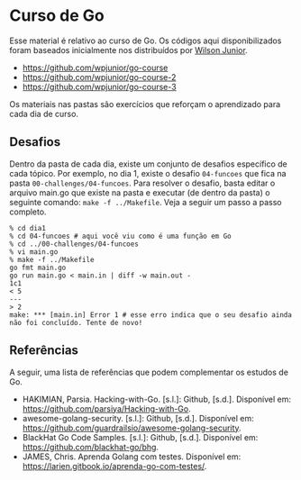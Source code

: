 # Curso de Go

Esse material é relativo ao curso de Go. Os códigos aqui disponibilizados foram baseados inicialmente nos distribuídos por [Wilson Junior](https://github.com/wpjunior).

- https://github.com/wpjunior/go-course
- https://github.com/wpjunior/go-course-2
- https://github.com/wpjunior/go-course-3

Os materiais nas pastas são exercícios que reforçam o aprendizado para cada dia de curso.

## Desafios

Dentro da pasta de cada dia, existe um conjunto de desafios específico de cada tópico. Por exemplo, no dia 1, existe o desafio `04-funcoes` que fica na pasta `00-challenges/04-funcoes`. Para resolver o desafio, basta editar o arquivo main.go que existe na pasta e executar (de dentro da pasta) o seguinte comando: `make -f ../Makefile`. Veja a seguir um passo a passo completo.

```
% cd dia1
% cd 04-funcoes # aqui você viu como é uma função em Go
% cd ../00-challenges/04-funcoes
% vi main.go
% make -f ../Makefile
go fmt main.go
go run main.go < main.in | diff -w main.out -
1c1
< 5
---
> 2
make: *** [main.in] Error 1 # esse erro indica que o seu desafio ainda não foi concluído. Tente de novo!
```

## Referências

A seguir, uma lista de referências que podem complementar os estudos de Go.
- HAKIMIAN, Parsia. Hacking-with-Go. [s.l.]: Github, [s.d.]. Disponível em: <https://github.com/parsiya/Hacking-with-Go>.
- awesome-golang-security. [s.l.]: Github, [s.d.]. Disponível em: <https://github.com/guardrailsio/awesome-golang-security>.
- BlackHat Go Code Samples. [s.l.]: Github, [s.d.]. Disponível em: <https://github.com/blackhat-go/bhg>.
- JAMES, Chris. Aprenda Golang com testes. Disponível em: <https://larien.gitbook.io/aprenda-go-com-testes/>.